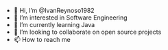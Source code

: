 - 👋 Hi, I’m @IvanReynoso1982
- 👀 I’m interested in Software Engineering
- 🌱 I’m currently learning Java
- 💞️ I’m looking to collaborate on open source projects
- 📫 How to reach me 

<!---
IvanReynoso1982/IvanReynoso1982 is a ✨ special ✨ repository because its `README.md` (this file) appears on your GitHub profile.
You can click the Preview link to take a look at your changes.
--->
